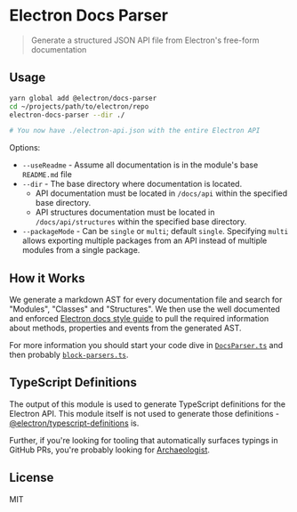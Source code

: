 # Electron Docs Parser

> Generate a structured JSON API file from Electron's free-form documentation

## Usage

```bash
yarn global add @electron/docs-parser
cd ~/projects/path/to/electron/repo
electron-docs-parser --dir ./

# You now have ./electron-api.json with the entire Electron API
```

Options:
* `--useReadme` - Assume all documentation is in the module's base `README.md` file 
* `--dir` - The base directory where documentation is located.
  * API documentation must be located in `/docs/api` within the specified base directory.
  * API structures documentation must be located in `/docs/api/structures` within the specified base directory.
* `--packageMode` - Can be `single` or `multi`; default `single`. Specifying `multi` allows exporting multiple packages from an API instead of multiple modules from a single package.

## How it Works

We generate a markdown AST for every documentation file and search for
"Modules", "Classes" and "Structures".  We then use the well documented
and enforced [Electron docs style guide](https://github.com/electron/electron/blob/main/docs/styleguide.md) to pull the required information
about methods, properties and events from the generated AST.

For more information you should start your code dive in
[`DocsParser.ts`](src/DocsParser.ts) and then probably
[`block-parsers.ts`](src/block-parsers.ts).

## TypeScript Definitions

The output of this module is used to generate TypeScript definitions for
the Electron API. This module itself is not used to generate those
definitions - [@electron/typescript-definitions](https://github.com/electron/typescript-definitions) is.

Further, if you're looking for tooling that automatically surfaces
typings in GitHub PRs, you're probably looking for [Archaeologist](https://github.com/electron/archaeologist).

## License

MIT
